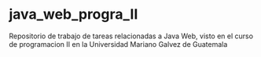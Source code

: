 # java_web_progra_II
Repositorio de trabajo de tareas relacionadas a Java Web, visto en el curso de programacion II en la Universidad Mariano Galvez de Guatemala
